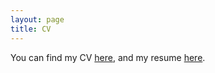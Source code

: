 ```yaml
---
layout: page
title: CV
---
```

You can find my CV [here](/_uploads/Konduri_academic_cv.pdf), and my resume [here](/_uploads/Konduri_tech_resume.pdf).
